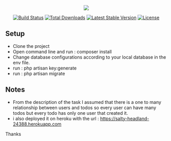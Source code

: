 <p align="center"><img src="https://laravel.com/assets/img/components/logo-laravel.svg"></p>

<p align="center">
<a href="https://travis-ci.org/laravel/framework"><img src="https://travis-ci.org/laravel/framework.svg" alt="Build Status"></a>
<a href="https://packagist.org/packages/laravel/framework"><img src="https://poser.pugx.org/laravel/framework/d/total.svg" alt="Total Downloads"></a>
<a href="https://packagist.org/packages/laravel/framework"><img src="https://poser.pugx.org/laravel/framework/v/stable.svg" alt="Latest Stable Version"></a>
<a href="https://packagist.org/packages/laravel/framework"><img src="https://poser.pugx.org/laravel/framework/license.svg" alt="License"></a>
</p>

## Setup

- Clone the project
- Open command line and run : composer install
- Change database configurations according to your local database in the env file.
- run : php artisan key:generate
- run : php artisan migrate

## Notes
- From the description of the task I assumed that there is a one to many relationship between users and todos so every user can have many todos but every todo has only one user that created it.
- i also deployed it on heroku with the url : https://salty-headland-24388.herokuapp.com

Thanks
